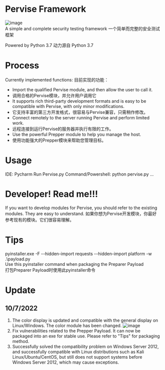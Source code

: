 # Pervise Framework
![image](https://user-images.githubusercontent.com/64673335/193805503-a2c267c0-8bdf-4c8e-959c-9b0ed98d9555.png)
<br/>
A simple and complete security testing framework
一个简单而完整的安全测试框架

Powered by Python 3.7
动力源自 Python 3.7

# Process
Currently implemented functions:
目前实现的功能：
 - Import the qualified Pervise module, and then allow the user to call it.
 - 调用合格的Pervise模块，并允许用户调用它
 - It supports rich third-party development formats and is easy to be compatible with Pervise, with only minor modifications.
 - 它支持丰富的第三方开发格式，很容易与Pervise兼容，只需稍作修改。
 - Connect remotely to the server running Pervise and perform limited work.
 - 远程连接到运行Pervise的服务器并执行有限的工作。
 - Use the powerful Prepper module to help you manage the host.
 - 使用功能强大的Prepper模块来帮助您管理目标。


# Usage
IDE: Pycharm
Run Pervise.py
Command/Powershell:
python pervise.py
...

# Developer! Read me!!!
If you want to develop modules for Pervise, you should refer to the existing modules. They are easy to understand.
如果你想为Pervise开发模块，你最好参考现有的模块。它们很容易理解。

# Tips
pyinstaller.exe -F --hidden-import requests --hidden-import platform -w .\payload.py
<br/>
Use this pyinstaller command when packaging the Preparer Payload<br/>
打包Preparer Payload时使用此pyinstaller命令

# Update
## 10/7/2022
1. The color display is updated and compatible with the general display on Linux/Windows. The color module has been changed.
![image](https://user-images.githubusercontent.com/64673335/194475448-b28459d5-2757-422f-a79b-d23965986e7c.png)
2. Fix vulnerabilities related to the Prepper Payload. It can now be packaged into an exe for stable use. Please refer to "Tips" for packaging method.
3. Successfully solved the compatibility problem on Windows Server 2012, and successfully compatible with Linux distributions such as Kali Linux/Ubuntu/CentOS, but still does not support systems before Windows Server 2012, which may cause exceptions.
